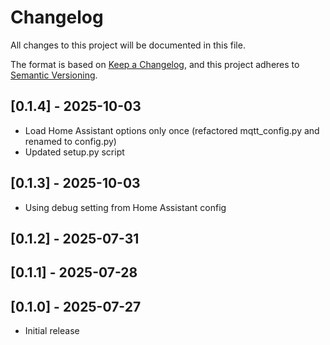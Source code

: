 <!-- https://developers.home-assistant.io/docs/add-ons/presentation#keeping-a-changelog -->
# Changelog

All changes to this project will be documented in this file.

The format is based on [Keep a Changelog](https://keepachangelog.com/en/1.0.0/),
and this project adheres to [Semantic Versioning](https://semver.org/spec/v2.0.0.html).

## [0.1.4] - 2025-10-03
- Load Home Assistant options only once (refactored mqtt_config.py and renamed to config.py)
- Updated setup.py script

## [0.1.3] - 2025-10-03
- Using debug setting from Home Assistant config

## [0.1.2] - 2025-07-31

## [0.1.1] - 2025-07-28

## [0.1.0] - 2025-07-27
- Initial release
